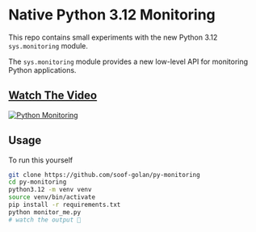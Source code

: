 # Native Python 3.12 Monitoring

This repo contains small experiments with the new Python 3.12 `sys.monitoring`
module.

The `sys.monitoring` module provides a new low-level API for monitoring
Python applications.

## [Watch The Video](https://youtu.be/_9D9W0MKG_o)

[![Python Monitoring](https://github.com/soof-golan/py-monitoring/assets/83900570/0de13582-3e29-466a-9e35-bfeaf17a397a)](https://youtu.be/_9D9W0MKG_o)

## Usage

To run this yourself

```bash
git clone https://github.com/soof-golan/py-monitoring
cd py-monitoring
python3.12 -m venv venv
source venv/bin/activate
pip install -r requirements.txt
python monitor_me.py
# watch the output 🍿
```


